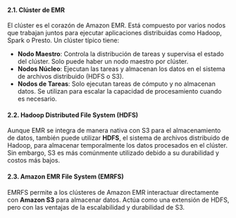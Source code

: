 #### 2.1. **Clúster de EMR**

El clúster es el corazón de Amazon EMR. Está compuesto por varios nodos que trabajan juntos para ejecutar aplicaciones distribuidas como Hadoop, Spark o Presto. Un clúster típico tiene:

- **Nodo Maestro**: Controla la distribución de tareas y supervisa el estado del clúster. Solo puede haber un nodo maestro por clúster.
- **Nodos Núcleo**: Ejecutan las tareas y almacenan los datos en el sistema de archivos distribuido (HDFS o S3).
- **Nodos de Tareas**: Solo ejecutan tareas de cómputo y no almacenan datos. Se utilizan para escalar la capacidad de procesamiento cuando es necesario.

#### 2.2. **Hadoop Distributed File System (HDFS)**

Aunque EMR se integra de manera nativa con S3 para el almacenamiento de datos, también puede utilizar **HDFS**, el sistema de archivos distribuido de Hadoop, para almacenar temporalmente los datos procesados en el clúster. Sin embargo, S3 es más comúnmente utilizado debido a su durabilidad y costos más bajos.

#### 2.3. **Amazon EMR File System (EMRFS)**

EMRFS permite a los clústeres de Amazon EMR interactuar directamente con **Amazon S3** para almacenar datos. Actúa como una extensión de HDFS, pero con las ventajas de la escalabilidad y durabilidad de S3.